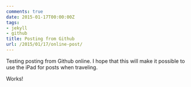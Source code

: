 ```yaml
---
comments: true
date: 2015-01-17T00:00:00Z
tags:
- jekyll
- github
title: Posting from Github
url: /2015/01/17/online-post/
---
```


Testing posting from Github online. I hope that this will make it possible to use the iPad for posts when traveling.

Works!

